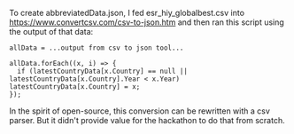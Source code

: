 To create abbreviatedData.json, I fed esr_hiy_globalbest.csv into https://www.convertcsv.com/csv-to-json.htm and then ran this script using the output of that data:

```
allData = ...output from csv to json tool...

allData.forEach((x, i) => {
  if (latestCountryData[x.Country] == null || latestCountryData[x.Country].Year < x.Year) latestCountryData[x.Country] = x;
});
```

In the spirit of open-source, this conversion can be rewritten with a csv parser. But it didn't provide value for the hackathon to do that from scratch.
